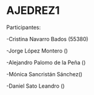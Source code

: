 # AJEDREZ1


Participantes:

  -Cristina Navarro Bados (55380)
  
  -Jorge López Montero ()
  
  -Alejandro Palomo de la Peña ()
  
  -Mónica Sancristán Sánchez()
  
  -Daniel Sato Leandro ()
